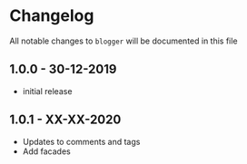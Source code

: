 # Changelog

All notable changes to `blogger` will be documented in this file

## 1.0.0 - 30-12-2019

- initial release

## 1.0.1 - XX-XX-2020

- Updates to comments and tags
- Add facades
